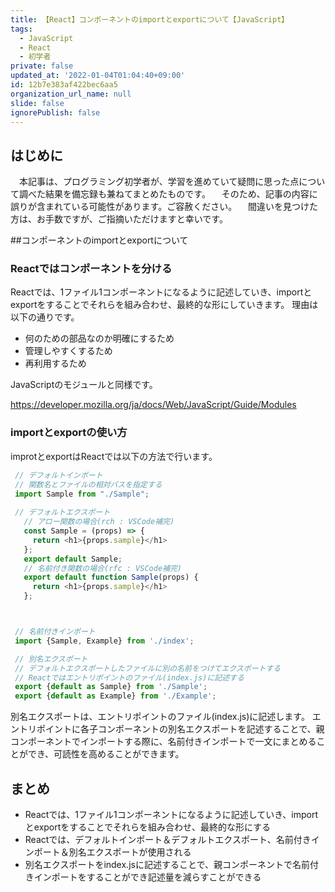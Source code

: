 ```yaml
---
title: 【React】コンポーネントのimportとexportについて【JavaScript】
tags:
  - JavaScript
  - React
  - 初学者
private: false
updated_at: '2022-01-04T01:04:40+09:00'
id: 12b7e383af422bec6aa5
organization_url_name: null
slide: false
ignorePublish: false
---
```

## はじめに
　本記事は、プログラミング初学者が、学習を進めていて疑問に思った点について調べた結果を備忘録も兼ねてまとめたものです。
　そのため、記事の内容に誤りが含まれている可能性があります。ご容赦ください。
　間違いを見つけた方は、お手数ですが、ご指摘いただけますと幸いです。

##コンポーネントのimportとexportについて

### Reactではコンポーネントを分ける
Reactでは、1ファイル1コンポーネントになるように記述していき、importとexportをすることでそれらを組み合わせ、最終的な形にしていきます。
理由は以下の通りです。

- 何のための部品なのか明確にするため
- 管理しやすくするため
- 再利用するため

JavaScriptのモジュールと同様です。

https://developer.mozilla.org/ja/docs/Web/JavaScript/Guide/Modules


### importとexportの使い方
improtとexportはReactでは以下の方法で行います。

```sample.js
 // デフォルトインポート
 // 関数名とファイルの相対パスを指定する
 import Sample from "./Sample";
 
 // デフォルトエクスポート
   // アロー関数の場合(rch : VSCode補完)
   const Sample = (props) => {
     return <h1>{props.sample}</h1>
   };
   export default Sample;
   // 名前付き関数の場合(rfc : VSCode補完)
   export default function Sample(props) {
     return <h1>{props.sample}</h1>
   };



 // 名前付きインポート
 import {Sample, Example} from './index';

 // 別名エクスポート
 // デフォルトエクスポートしたファイルに別の名前をつけてエクスポートする
 // Reactではエントリポイントのファイル(index.js)に記述する
 export {default as Sample} from './Sample';
 export {default as Example} from './Example';

```

別名エクスポートは、エントリポイントのファイル(index.js)に記述します。
エントリポイントに各子コンポーネントの別名エクスポートを記述することで、親コンポーネントでインポートする際に、名前付きインポートで一文にまとめることができ、可読性を高めることができます。


## まとめ

- Reactでは、1ファイル1コンポーネントになるように記述していき、importとexportをすることでそれらを組み合わせ、最終的な形にする
- Reactでは、デフォルトインポート＆デフォルトエクスポート、名前付きインポート＆別名エクスポートが使用される
- 別名エクスポートをindex.jsに記述することで、親コンポーネントで名前付きインポートをすることができ記述量を減らすことができる
